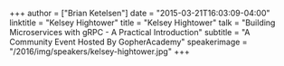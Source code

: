 +++
author = ["Brian Ketelsen"]
date = "2015-03-21T16:03:09-04:00"
linktitle = "Kelsey Hightower"
title = "Kelsey Hightower"
talk = "Building Microservices with gRPC - A Practical Introduction"
subtitle = "A Community Event Hosted By GopherAcademy"
speakerimage = "/2016/img/speakers/kelsey-hightower.jpg"
+++

